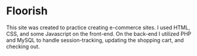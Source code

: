 # Floorish
This site was created to practice creating e-commerce sites. I used HTML, CSS, and some Javascript on the front-end. 
On the back-end I utilized PHP and MySQL to handle session-tracking, updating the shopping cart, and checking out. 
